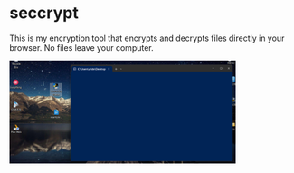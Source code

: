 # seccrypt

This is my encryption tool that encrypts and decrypts files directly in your browser. 
No files leave your computer.

<img src="static/firs.png" alt="Alt Text" width="400"/>
